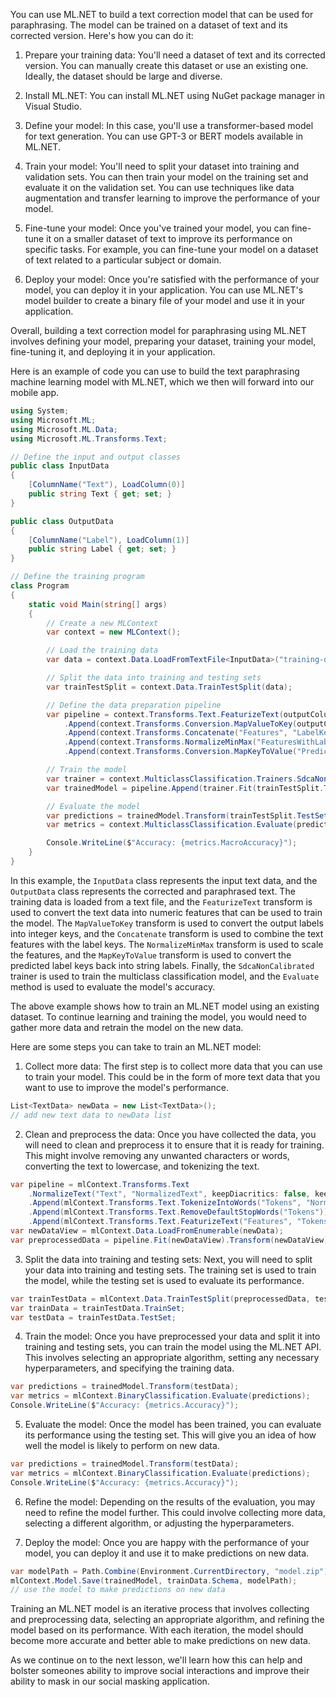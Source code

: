 You can use ML.NET to build a text correction model that can be used for paraphrasing. The model can be trained on a dataset of text and its corrected version. Here's how you can do it:

1. Prepare your training data: You'll need a dataset of text and its corrected version. You can manually create this dataset or use an existing one. Ideally, the dataset should be large and diverse.

2. Install ML.NET: You can install ML.NET using NuGet package manager in Visual Studio.

3. Define your model: In this case, you'll use a transformer-based model for text generation. You can use GPT-3 or BERT models available in ML.NET.

4. Train your model: You'll need to split your dataset into training and validation sets. You can then train your model on the training set and evaluate it on the validation set. You can use techniques like data augmentation and transfer learning to improve the performance of your model.

5. Fine-tune your model: Once you've trained your model, you can fine-tune it on a smaller dataset of text to improve its performance on specific tasks. For example, you can fine-tune your model on a dataset of text related to a particular subject or domain.

6. Deploy your model: Once you're satisfied with the performance of your model, you can deploy it in your application. You can use ML.NET's model builder to create a binary file of your model and use it in your application.

Overall, building a text correction model for paraphrasing using ML.NET involves defining your model, preparing your dataset, training your model, fine-tuning it, and deploying it in your application.

Here is an example of code you can use to build the text paraphrasing machine learning model with ML.NET, which we then will forward into our mobile app.

```csharp
using System;
using Microsoft.ML;
using Microsoft.ML.Data;
using Microsoft.ML.Transforms.Text;

// Define the input and output classes
public class InputData
{
    [ColumnName("Text"), LoadColumn(0)]
    public string Text { get; set; }
}

public class OutputData
{
    [ColumnName("Label"), LoadColumn(1)]
    public string Label { get; set; }
}

// Define the training program
class Program
{
    static void Main(string[] args)
    {
        // Create a new MLContext
        var context = new MLContext();

        // Load the training data
        var data = context.Data.LoadFromTextFile<InputData>("training-data.txt", separatorChar: '\t', hasHeader: true);

        // Split the data into training and testing sets
        var trainTestSplit = context.Data.TrainTestSplit(data);

        // Define the data preparation pipeline
        var pipeline = context.Transforms.Text.FeaturizeText(outputColumnName: "Features", inputColumnName: nameof(InputData.Text))
            .Append(context.Transforms.Conversion.MapValueToKey(outputColumnName: "LabelKey", inputColumnName: nameof(OutputData.Label)))
            .Append(context.Transforms.Concatenate("Features", "LabelKey", "FeaturesWithLabel"))
            .Append(context.Transforms.NormalizeMinMax("FeaturesWithLabel", "FeaturesWithLabel"))
            .Append(context.Transforms.Conversion.MapKeyToValue("PredictedLabel", "PredictedLabel"));

        // Train the model
        var trainer = context.MulticlassClassification.Trainers.SdcaNonCalibrated();
        var trainedModel = pipeline.Append(trainer.Fit(trainTestSplit.TrainSet));

        // Evaluate the model
        var predictions = trainedModel.Transform(trainTestSplit.TestSet);
        var metrics = context.MulticlassClassification.Evaluate(predictions);

        Console.WriteLine($"Accuracy: {metrics.MacroAccuracy}");
    }
}
```

In this example, the `InputData` class represents the input text data, and the `OutputData` class represents the corrected and paraphrased text. The training data is loaded from a text file, and the `FeaturizeText` transform is used to convert the text data into numeric features that can be used to train the model. The `MapValueToKey` transform is used to convert the output labels into integer keys, and the `Concatenate` transform is used to combine the text features with the label keys. The `NormalizeMinMax` transform is used to scale the features, and the `MapKeyToValue` transform is used to convert the predicted label keys back into string labels. Finally, the `SdcaNonCalibrated` trainer is used to train the multiclass classification model, and the `Evaluate` method is used to evaluate the model's accuracy.

The above example shows how to train an ML.NET model using an existing dataset. To continue learning and training the model, you would need to gather more data and retrain the model on the new data. 

Here are some steps you can take to train an ML.NET model:

1. Collect more data: The first step is to collect more data that you can use to train your model. This could be in the form of more text data that you want to use to improve the model's performance.
```csharp
List<TextData> newData = new List<TextData>();
// add new text data to newData list
```

2. Clean and preprocess the data: Once you have collected the data, you will need to clean and preprocess it to ensure that it is ready for training. This might involve removing any unwanted characters or words, converting the text to lowercase, and tokenizing the text.
```csharp
var pipeline = mlContext.Transforms.Text
    .NormalizeText("Text", "NormalizedText", keepDiacritics: false, keepPunctuations: false, keepNumbers: true)
    .Append(mlContext.Transforms.Text.TokenizeIntoWords("Tokens", "NormalizedText"))
    .Append(mlContext.Transforms.Text.RemoveDefaultStopWords("Tokens"))
    .Append(mlContext.Transforms.Text.FeaturizeText("Features", "Tokens"));
var newDataView = mlContext.Data.LoadFromEnumerable(newData);
var preprocessedData = pipeline.Fit(newDataView).Transform(newDataView);
```

3. Split the data into training and testing sets: Next, you will need to split your data into training and testing sets. The training set is used to train the model, while the testing set is used to evaluate its performance.
```csharp
var trainTestData = mlContext.Data.TrainTestSplit(preprocessedData, testFraction: 0.3);
var trainData = trainTestData.TrainSet;
var testData = trainTestData.TestSet;
```

4. Train the model: Once you have preprocessed your data and split it into training and testing sets, you can train the model using the ML.NET API. This involves selecting an appropriate algorithm, setting any necessary hyperparameters, and specifying the training data.
```csharp
var predictions = trainedModel.Transform(testData);
var metrics = mlContext.BinaryClassification.Evaluate(predictions);
Console.WriteLine($"Accuracy: {metrics.Accuracy}");
```

5. Evaluate the model: Once the model has been trained, you can evaluate its performance using the testing set. This will give you an idea of how well the model is likely to perform on new data.
```csharp
var predictions = trainedModel.Transform(testData);
var metrics = mlContext.BinaryClassification.Evaluate(predictions);
Console.WriteLine($"Accuracy: {metrics.Accuracy}");
```

6. Refine the model: Depending on the results of the evaluation, you may need to refine the model further. This could involve collecting more data, selecting a different algorithm, or adjusting the hyperparameters.

7. Deploy the model: Once you are happy with the performance of your model, you can deploy it and use it to make predictions on new data.
```csharp
var modelPath = Path.Combine(Environment.CurrentDirectory, "model.zip");
mlContext.Model.Save(trainedModel, trainData.Schema, modelPath);
// use the model to make predictions on new data
```

Training an ML.NET model is an iterative process that involves collecting and preprocessing data, selecting an appropriate algorithm, and refining the model based on its performance. With each iteration, the model should become more accurate and better able to make predictions on new data.

As we continue on to the next lesson, we'll learn how this can help and bolster someones ability to improve social interactions and improve their ability to mask in our social masking application.
